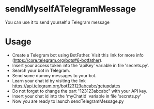 # sendMyselfATelegramMessage
You can use it to send yourself a Telegram message
# Usage
- Create a Telegram bot using BotFather. Visit this link for more info (https://core.telegram.org/bots#6-botfather).
- Insert your access token into the 'apiKey' variable in file 'secrets.py'.
- Search your bot in Telegram.
- Send some dummy messages to your bot.
- Learn your chat id by visiting the link https://api.telegram.org/bot123123abcabc/getupdates
- Do not forget to change the part "123123abcabc" with your API key.
- Insert your chat id into the 'myChatId' variable in file 'secrets.py'
- Now you are ready to launch sendTelegramMessage.py
